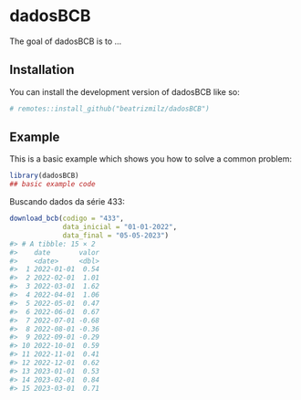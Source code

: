 
<!-- README.md is generated from README.Rmd. Please edit that file -->

# dadosBCB

<!-- badges: start -->
<!-- badges: end -->

The goal of dadosBCB is to …

## Installation

You can install the development version of dadosBCB like so:

``` r
# remotes::install_github("beatrizmilz/dadosBCB")
```

## Example

This is a basic example which shows you how to solve a common problem:

``` r
library(dadosBCB)
## basic example code
```

Buscando dados da série 433:

``` r
download_bcb(codigo = "433",
             data_inicial = "01-01-2022",
             data_final = "05-05-2023")
#> # A tibble: 15 × 2
#>    date       valor
#>    <date>     <dbl>
#>  1 2022-01-01  0.54
#>  2 2022-02-01  1.01
#>  3 2022-03-01  1.62
#>  4 2022-04-01  1.06
#>  5 2022-05-01  0.47
#>  6 2022-06-01  0.67
#>  7 2022-07-01 -0.68
#>  8 2022-08-01 -0.36
#>  9 2022-09-01 -0.29
#> 10 2022-10-01  0.59
#> 11 2022-11-01  0.41
#> 12 2022-12-01  0.62
#> 13 2023-01-01  0.53
#> 14 2023-02-01  0.84
#> 15 2023-03-01  0.71
```
